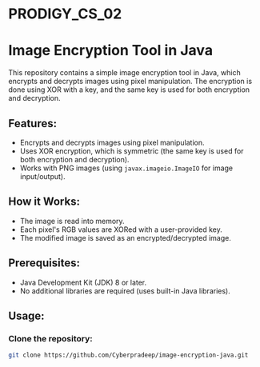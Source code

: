 # PRODIGY_CS_02
# Image Encryption Tool in Java

This repository contains a simple image encryption tool in Java, which encrypts and decrypts images using pixel manipulation. The encryption is done using XOR with a key, and the same key is used for both encryption and decryption.

## Features:
- Encrypts and decrypts images using pixel manipulation.
- Uses XOR encryption, which is symmetric (the same key is used for both encryption and decryption).
- Works with PNG images (using `javax.imageio.ImageIO` for image input/output).

## How it Works:
- The image is read into memory.
- Each pixel's RGB values are XORed with a user-provided key.
- The modified image is saved as an encrypted/decrypted image.

## Prerequisites:
- Java Development Kit (JDK) 8 or later.
- No additional libraries are required (uses built-in Java libraries).

## Usage:
### Clone the repository:
```bash
git clone https://github.com/Cyberpradeep/image-encryption-java.git
